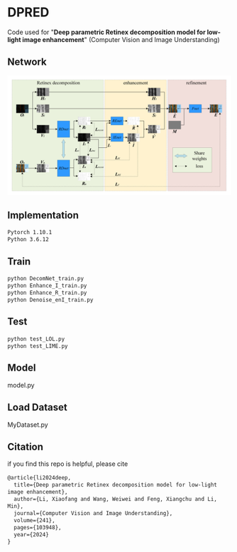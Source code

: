 # DPRED
Code used for "**Deep parametric Retinex decomposition model for low-light image enhancement**" (Computer Vision and Image Understanding)

## Network
![DPRED](https://github.com/lixiaofang-96/DPRED/blob/main/network.png)

## Implementation
```
Pytorch 1.10.1
Python 3.6.12
```

## Train
```
python DecomNet_train.py
python Enhance_I_train.py
python Enhance_R_train.py
python Denoise_enI_train.py
```

## Test
```
python test_LOL.py
python test_LIME.py
```

## Model
model.py

## Load Dataset
MyDataset.py

## Citation
if you find this repo is helpful, please cite

```
@article{li2024deep,
  title={Deep parametric Retinex decomposition model for low-light image enhancement},
  author={Li, Xiaofang and Wang, Weiwei and Feng, Xiangchu and Li, Min},
  journal={Computer Vision and Image Understanding},
  volume={241},
  pages={103948},
  year={2024}
}
```
